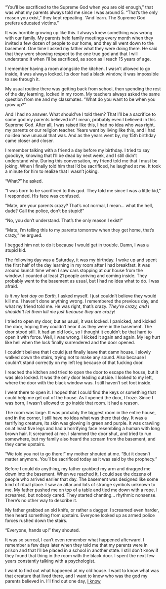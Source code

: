“You’ll be sacrificed to the Supreme God when you are old enough,” that was what my parents always told me since I was around 5. “That’s the only reason you exist,” they kept repeating. “And learn. The Supreme God prefers educated victims.”

It was horrible growing up like this. I always knew something was wrong with our family. My parents held family meetings every month when they invited a few dozen of people to our home, and they all went down to the basement. One time I asked my father what they were doing there. He said that they were showing respect to the one true god and that I will understand it when I’ll be sacrificed, as soon as I reach 15 years of age.

I remember having a room alongside the kitchen. I wasn’t allowed to go inside, it was always locked. Its door had a black window, it was impossible to see through it.

My usual routine there was getting back from school, then spending the rest of the day learning, locked in my room. My teachers always asked the same question from me and my classmates. “What do you want to be when you grow up?”

And I had no answer. What should’ve I told them? That I’ll be a sacrifice to some god my parents believed in? I mean, probably even I believed in this Supreme God. After all, I was raised like this, I had no idea who was right, my parents or our religion teacher. Years went by living like this, and I had no idea how unusual that was. And as the years went by, my 15th birthday came closer and closer.

I remember talking with a friend a day before my birthday. I tried to say goodbye, knowing that I’ll be dead by next week, and I still didn’t understand why. During this conversation, my friend told me that I must be joking. When I finally told him that I’d be sacrificed, he laughed at me. It took a minute for him to realize that I wasn’t joking.

“What?” he asked.

“I was born to be sacrificed to this god. They told me since I was a little kid,” I responded. His face was confused.

“Mate, are your parents crazy? That’s not normal, I mean… what the hell, dude? Call the police, don’t be stupid!”

“No, you don’t understand. That’s the only reason I exist!”

“Mate, I’m telling this to my parents tomorrow when they get home, that’s crazy,” he argued.

I begged him not to do it because I would get in trouble. Damn, I was a stupid kid.

The following day was a Saturday, it was my birthday. I woke up and spent the first half of the day learning in my room after I had breakfast. It was around launch time when I saw cars stopping at our house from the window. I counted at least 21 people arriving and coming inside. They probably went to the basement as usual, but I had no idea what to do. I was afraid.

*Is it my last day on Earth,* I asked myself. I just couldn’t believe they would kill me. I haven’t done anything wrong. I remembered the previous day, and what my friend told me. He was right, that’s crazy. *They’re crazy, and I shouldn't let them kill me just because they are crazy!*

I tried to open my door, but as usual, it was locked. I panicked, and kicked the door, hoping they couldn’t hear it as they were in the basement. The door stood still. It had an old lock, so I thought it couldn’t be that hard to open it with force. Well, I was wrong. I kicked it again and again. My leg hurt like hell when the lock finally surrendered and the door opened.

I couldn’t believe that I could just finally leave that damn house. I slowly walked down the stairs, trying not to make any sound. Also because I couldn’t stand correctly on my left leg because of that fucking door.

I reached the kitchen and tried to open the door to escape the house, but it was also locked. It was the only door leading outside. I looked to my left, where the door with the black window was. I still haven’t set foot inside.

I went there to open it. I hoped that I could find the keys or something that could help me get out of the house. As I opened the door, I froze. Since I was born, I wasn’t allowed to go inside that room. It had a reason.

The room was large. It was probably the biggest room in the entire house, and in the corner, I still have no idea what was there that day. It was a terrifying creature, its skin was glowing in green and purple. It was crawling on at least five legs and had a horrifying face resembling a human with long brown hair. It screamed at me. I slammed the door shut, and tried to run somewhere, but my family also heard the scream from the basement, and they came upstairs.

“We told you not to go there!” my mother shouted at me. “But it doesn’t matter anymore. You’ll be sacrificed today as it was said by the prophecy.”

Before I could do anything, my father grabbed my arm and dragged me down into the basement. When we reached it, I could see the dozens of people who arrived earlier that day. The basement was designed like some kind of ritual place. I saw an altar and lots of strange symbols unknown to me. My father pushed me on top of a table and tied me down with a rope. I screamed, but nobody cared. They started chanting… rhythmic nonsense. There’s no other way to describe it.

My father grabbed an old knife, or rather a dagger. I screamed even harder, then heard something from upstairs. Everyone looked up as armed police forces rushed down the stairs.

“Everyone, hands up!” they shouted.

It was so surreal, I can’t even remember what happened afterward. I remember a few days later when they told me that my parents were in prison and that I’ll be placed in a school in another state. I still don’t know if they found that thing in the room with the black door. I spent the next few years constantly talking with a psychologist.

I want to find out what happened at my old house. I want to know what was that creature that lived there, and I want to know who was the god my parents believed in. I’ll find out one day, [I know](https://www.reddit.com/r/polgari/)